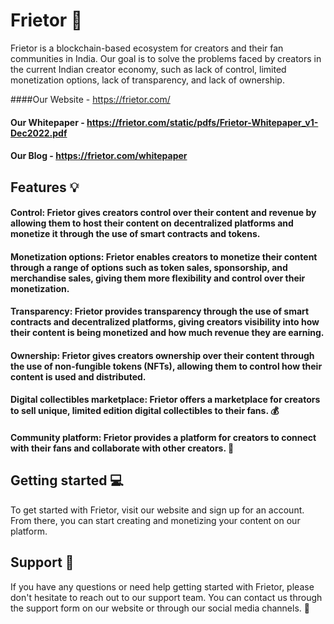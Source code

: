 # Frietor 🚀
Frietor is a blockchain-based ecosystem for creators and their fan communities in India. Our goal is to solve the problems faced by creators in the current Indian creator economy, such as lack of control, limited monetization options, lack of transparency, and lack of ownership.

####Our Website - https://frietor.com/
#### Our Whitepaper - https://frietor.com/static/pdfs/Frietor-Whitepaper_v1-Dec2022.pdf
#### Our Blog - https://frietor.com/whitepaper


## Features 💡
#### Control: Frietor gives creators control over their content and revenue by allowing them to host their content on decentralized platforms and monetize it through the use of smart contracts and tokens.
#### Monetization options: Frietor enables creators to monetize their content through a range of options such as token sales, sponsorship, and merchandise sales, giving them more flexibility and control over their monetization.
#### Transparency: Frietor provides transparency through the use of smart contracts and decentralized platforms, giving creators visibility into how their content is being monetized and how much revenue they are earning.
#### Ownership: Frietor gives creators ownership over their content through the use of non-fungible tokens (NFTs), allowing them to control how their content is used and distributed.
#### Digital collectibles marketplace: Frietor offers a marketplace for creators to sell unique, limited edition digital collectibles to their fans. 💰
#### Community platform: Frietor provides a platform for creators to connect with their fans and collaborate with other creators. 🤝

## Getting started 💻
To get started with Frietor, visit our website and sign up for an account. From there, you can start creating and monetizing your content on our platform.

## Support 🙏
If you have any questions or need help getting started with Frietor, please don't hesitate to reach out to our support team. You can contact us through the support form on our website or through our social media channels. 🤗
